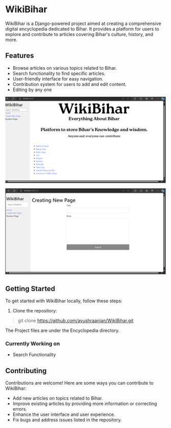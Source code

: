 # WikiBihar
WikiBihar is a Django-powered project aimed at creating a comprehensive digital encyclopedia dedicated to Bihar. It provides a platform for users to explore and contribute to articles covering Bihar's culture, history, and more.

## Features
-   Browse articles on various topics related to Bihar.
-   Search functionality to find specific articles.
-   User-friendly interface for easy navigation.
-   Contribution system for users to add and edit content.
-   Editing by any one

  
![enter image description here](https://github.com/ayushraanjan/tonguecare.github.io/blob/main/Screenshot%202024-03-16%20165256.png?raw=true)

![enter image description here](https://github.com/ayushraanjan/tonguecare.github.io/blob/main/Screenshot%202024-03-16%20165322.png?raw=true)


## Getting Started
To get started with WikiBihar locally, follow these steps:

1.  Clone the repository:

> git clone https://github.com/ayushraanjan/WikiBihar.git

The Project files are under the Encyclopedia directory.

### Currently Working on 
- Search Functionality

## Contributing

Contributions are welcome! Here are some ways you can contribute to WikiBihar:

-   Add new articles on topics related to Bihar.
-   Improve existing articles by providing more information or correcting errors.
-   Enhance the user interface and user experience.
-   Fix bugs and address issues listed in the repository.


